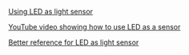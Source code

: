 [Using LED as light sensor](https://www.edn.com/led-senses-and-displays-ambient-light-intensity/)

[YouTube video showing how to use LED as a sensor](https://www.youtube.com/watch?v=jIkQAUCc7Fk)

[Better reference for LED as light sensor](https://wiki.analog.com/university/courses/electronics/electronics-lab-led-sensor)

